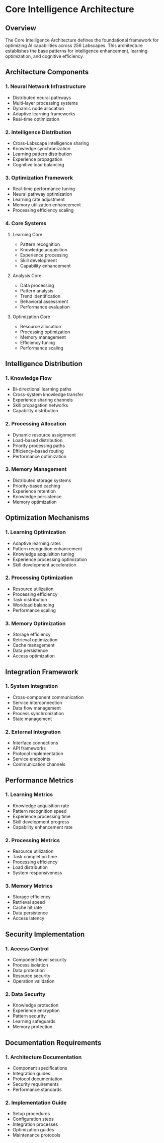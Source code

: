 # Core Intelligence Architecture

## Overview

The Core Intelligence Architecture defines the foundational framework for optimizing AI capabilities across 256 Labscapes. This architecture establishes the base patterns for intelligence enhancement, learning optimization, and cognitive efficiency.

## Architecture Components

### 1. Neural Network Infrastructure

- Distributed neural pathways
- Multi-layer processing systems
- Dynamic node allocation
- Adaptive learning frameworks
- Real-time optimization

### 2. Intelligence Distribution

- Cross-Labscape intelligence sharing
- Knowledge synchronization
- Learning pattern distribution
- Experience propagation
- Cognitive load balancing

### 3. Optimization Framework

- Real-time performance tuning
- Neural pathway optimization
- Learning rate adjustment
- Memory utilization enhancement
- Processing efficiency scaling

### 4. Core Systems

1. Learning Core
   - Pattern recognition
   - Knowledge acquisition
   - Experience processing
   - Skill development
   - Capability enhancement

2. Analysis Core
   - Data processing
   - Pattern analysis
   - Trend identification
   - Behavioral assessment
   - Performance evaluation

3. Optimization Core
   - Resource allocation
   - Processing optimization
   - Memory management
   - Efficiency tuning
   - Performance scaling

## Intelligence Distribution

### 1. Knowledge Flow

- Bi-directional learning paths
- Cross-system knowledge transfer
- Experience sharing channels
- Skill propagation networks
- Capability distribution

### 2. Processing Allocation

- Dynamic resource assignment
- Load-based distribution
- Priority processing paths
- Efficiency-based routing
- Performance optimization

### 3. Memory Management

- Distributed storage systems
- Priority-based caching
- Experience retention
- Knowledge persistence
- Memory optimization

## Optimization Mechanisms

### 1. Learning Optimization

- Adaptive learning rates
- Pattern recognition enhancement
- Knowledge acquisition tuning
- Experience processing optimization
- Skill development acceleration

### 2. Processing Optimization

- Resource utilization
- Processing efficiency
- Task distribution
- Workload balancing
- Performance scaling

### 3. Memory Optimization

- Storage efficiency
- Retrieval optimization
- Cache management
- Data persistence
- Access optimization

## Integration Framework

### 1. System Integration

- Cross-component communication
- Service interconnection
- Data flow management
- Process synchronization
- State management

### 2. External Integration

- Interface connections
- API frameworks
- Protocol implementation
- Service endpoints
- Communication channels

## Performance Metrics

### 1. Learning Metrics

- Knowledge acquisition rate
- Pattern recognition speed
- Experience processing time
- Skill development progress
- Capability enhancement rate

### 2. Processing Metrics

- Resource utilization
- Task completion time
- Processing efficiency
- Load distribution
- System responsiveness

### 3. Memory Metrics

- Storage efficiency
- Retrieval speed
- Cache hit rate
- Data persistence
- Access latency

## Security Implementation

### 1. Access Control

- Component-level security
- Process isolation
- Data protection
- Resource security
- Operation validation

### 2. Data Security

- Knowledge protection
- Experience encryption
- Pattern security
- Learning safeguards
- Memory protection

## Documentation Requirements

### 1. Architecture Documentation

- Component specifications
- Integration guides
- Protocol documentation
- Security requirements
- Performance standards

### 2. Implementation Guide

- Setup procedures
- Configuration steps
- Integration processes
- Optimization guides
- Maintenance protocols